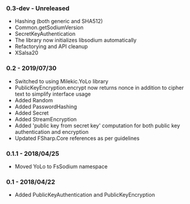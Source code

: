 ### 0.3-dev - Unreleased
* Hashing (both generic and SHA512)
* Common.getSodiumVersion
* SecretKeyAuthentication
* The library now initializes libsodium automatically
* Refactorying and API cleanup
* XSalsa20

### 0.2 - 2019/07/30
* Switched to using Milekic.YoLo library
* PublicKeyEncryption.encrypt now returns nonce in addition to cipher text to simplify interface usage
* Added Random
* Added PasswordHashing
* Added Secret
* Added StreamEncryption
* Added 'public key from secret key' computation for both public key authentication and encryption
* Updated FSharp.Core references as per guidelines

### 0.1.1 - 2018/04/25
* Moved YoLo to FsSodium namespace

### 0.1 - 2018/04/22
* Added PublicKeyAuthentication and PublicKeyEncryption
